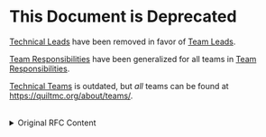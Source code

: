 # This Document is Deprecated

[Technical Leads](#technical-leads) have been removed in favor of [Team Leads](0006-governance.md#team-leads).

[Team Responsibilities](#team-responsibilities) have been generalized for all teams in [Team Responsibilities](0006-governance.md#team-responsibilities).

[Technical Teams](#technical-teams) is outdated, but *all* teams can be found at https://quiltmc.org/about/teams/.

<br/>
<details>
<summary>Original RFC Content</summary>
<br/>

# Technical Team Structure

## Summary

This RFC describes the structure and processes that technical teams of the
Quilt project will follow. It does not detail members of each team nor does
it restrict them from committing to additional policies in the future.

## Motivation

Laying out a clean, formal specification for how people will interact with
and decide on changes will help technical processes run more smoothly, from
creating entirely new projects to making small revisions to existing ones.

## Explanation

### Technical Leads
Technical leads are the highest technical authority in the Quilt Project.
They are not aligned to any particular technical team, but instead act as
guides, steering the other teams in a direction that's beneficial to Quilt
as a whole. While the administrative board exists to oversee and facilitate
policy changes throughout the project, technical leads exist to oversee and
facilitate larger technical decisions.

### Team Responsibilities
Technical teams are typically aligned to a specific project or set of
projects. They are responsible for reviewing pull requests and ensuring that
they meet the Quilt projects goals in quality and purpose. Once a team has 
decided that a pull request is suitable for merging, a technical lead will be 
responsible for the actual merging.

### Technical Teams
The following is a list of top-level technical teams.

| Team | Repositories | Notes
|-|-|-|
| Quilt Loader | [Quilt Loader](https://github.com/QuiltMC/quilt-loader)<br>[Quilt Installer](https://github.com/QuiltMC/quilt-installer)<br>[Sat4j](https://github.com/QuiltMC/quilt-loader-sat4j)<br>[Access Widener](https://github.com/QuiltMC/access-widener)<br>[Mixin](https://github.com/QuiltMC/Mixin)<br>[Quilt JSON5](https://github.com/QuiltMC/quilt-json5)
| Quilt Standard Libraries | [Quilt Standard Libraries](https://github.com/QuiltMC/quilt-standard-libraries)<sup>TBD</sup>| Will contain additional teams for each library
| Quilt Kotlin Team |<sup>TBD</sup>| Responsible for the Quilt Kotlin Libraries
| Infrastructure | [Quilt Meta](https://github.com/QuiltMC/quilt-meta)
| Mappings | [Yarn](https://github.com/QuiltMC/yarn)<br>[Intermediary](https://github.com/QuiltMC/intermediary)<br>[Matcher](https://github.com/QuiltMC/matcher)<br>[Matcher MC](https://github.com/QuiltMC/matcher-mc)<br>[Enigma](https://github.com/QuiltMC/yarn)<br>[Lorenz Tiny](https://github.com/QuiltMC/lorenz-tiny)<br>[Stitch](https://github.com/QuiltMC/stitch)<br>[Tiny Mappings Parser](https://github.com/QuiltMC/tiny-mappings-parser)<br>[Tiny Remapper](https://github.com/QuiltMC/tiny-remapper)
| Build Tools | [Quilt Loom](https://github.com/QuiltMC/quilt-loom)<br>[Gradle Convention Plugins](https://github.com/QuiltMC/gradle-convention-plugins)<br>[Sponge Mixin Compile Extensions](https://github.com/QuiltMC/sponge-mixin-compile-extensions)<br>[Dev Launch Injector](https://github.com/QuiltMC/dev-launch-injector)| This team will also be responsible for developing a replacement for Quilt Loom when it becomes possible to do so
| Decompilers | [Quiltflower](https://github.com/QuiltMC/quiltflower)<br>[CFR](https://github.com/QuiltMC/cfr)<br>[Procyon](https://github.com/QuiltMC/procyon)
| ASMR | [ASMR Processor Prototype](https://github.com/QuiltMC/asmr-processor-prototype) |

## Drawbacks

An overcomplicated leadership structure may lead to further stagnation in the development process, rather than have the intended effects of easing it. This approach is a two-way door, however, and can always be reversed if it proves unsuccessful.


## Rationale and Alternatives

Many companies today follow the idea of separation of concerns. By putting people in charge of a relatively smaller number of tasks and projects, they will be able to better focus on such tasks to get things done. The alternative approach would be for a small number of people to "hold the keys" over all technical projects. Fabric currently does this, and it leads to a generally very long and arduous process for getting contributions accepted.


## Expected Response

It is expected that with more refined teams being dedicated to individual projects, community members outside of those teams will also be more willing to contribute to individual projects since there will be a direct point of contact for each individual initative.

</details>
